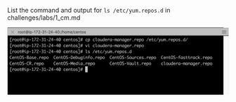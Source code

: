 List the command and output for <code>ls /etc/yum.repos.d</code> in challenges/labs/1_cm.md
<center> <img src="cmrepo.png"/> </center>
